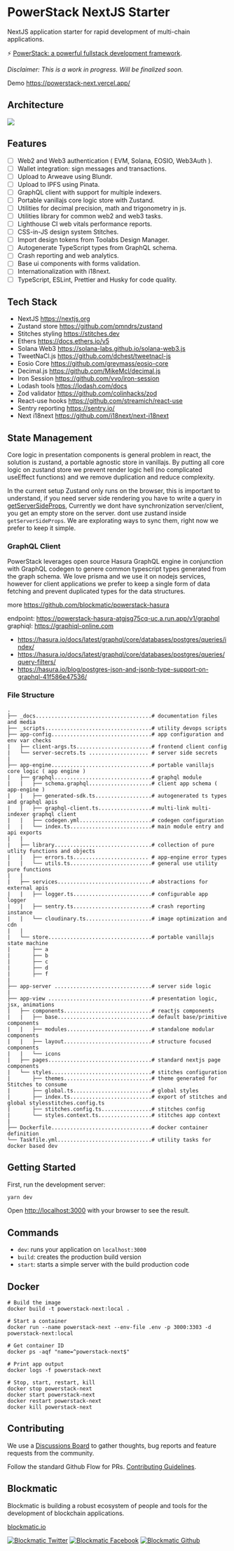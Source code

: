 # PowerStack NextJS Starter

NextJS application starter for rapid development of multi-chain applications.

⚡️ [PowerStack: a powerful fullstack development framework](https://powerstack.xyz).

_Disclaimer: This is a work in progress. Will be finalized soon._

Demo https://powerstack-next.vercel.app/

## Architecture

![](./_docs/mvvm-architecture.png)

## Features

- [ ] Web2 and Web3 authentication ( EVM, Solana, EOSIO, Web3Auth ).
- [ ] Wallet integration: sign messages and transactions.
- [ ] Upload to Arweave using Blundr.
- [ ] Upload to IPFS using Pinata.
- [ ] GraphQL client with support for multiple indexers.
- [ ] Portable vanillajs core logic store with Zustand.
- [ ] Utilities for decimal precision, math and trigonometry in js.
- [ ] Utilities library for common web2 and web3 tasks.
- [ ] Lighthouse CI web vitals performance reports.
- [ ] CSS-in-JS design system Stitches.
- [ ] Import design tokens from Toolabs Design Manager.
- [ ] Autogenerate TypeScript types from GraphQL schema.
- [ ] Crash reporting and web analytics.
- [ ] Base ui components with forms validation.
- [ ] Internationalization with i18next.
- [ ] TypeScript, ESLint, Prettier and Husky for code quality.

## Tech Stack

- NextJS https://nextjs.org
- Zustand store https://github.com/pmndrs/zustand
- Stitches styling https://stitches.dev
- Ethers https://docs.ethers.io/v5
- Solana Web3 https://solana-labs.github.io/solana-web3.js
- TweetNaCl.js https://github.com/dchest/tweetnacl-js
- Eosio Core https://github.com/greymass/eosio-core
- Decimal.js https://github.com/MikeMcl/decimal.js
- Iron Session https://github.com/vvo/iron-session
- Lodash tools https://lodash.com/docs
- Zod validator https://github.com/colinhacks/zod
- React-use hooks https://github.com/streamich/react-use
- Sentry reporting https://sentry.io/
- Next i18next https://github.com/i18next/next-i18next

## State Management

Core logic in presentation components is general problem in react, the solution is zustand, a portable agnostic store in vanillajs.
By putting all core logic on zustand store we prevent render logic hell (no complicated useEffect functions) and we remove duplication and reduce complexity.

In the current setup Zustand only runs on the browser, this is important to understand, if you need server side rendering you have to write a query in [getServerSideProps](https://nextjs.org/docs/basic-features/data-fetching/get-server-side-props), Currently we dont have synchronization server/client, you get an empty store on the server. dont use zustand inside `getServerSideProps`. We are explorating ways to sync them, right now we prefer to keep it simple.

### GraphQL Client

PowerStack leverages open source Hasura GraphQL engine in conjunction with GraphQL codegen to genere common typescript types generated from the graph schema. We love prisma and we use it on nodejs services, however for client applications we prefer to keep a single form of data fetching and prevent duplicated types for the data structures.

more https://github.com/blockmatic/powerstack-hasura

endpoint: https://powerstack-hasura-atgjsg75cq-uc.a.run.app/v1/graphql  
graphiql: https://graphiql-online.com

- https://hasura.io/docs/latest/graphql/core/databases/postgres/queries/index/
- https://hasura.io/docs/latest/graphql/core/databases/postgres/queries/query-filters/
- https://hasura.io/blog/postgres-json-and-jsonb-type-support-on-graphql-41f586e47536/

### File Structure

```
.
├── _docs.....................................# documentation files and media
├── _scripts..................................# utility devops scripts
├── app-config................................# app configuration and env var checks
|   ├── client-args.ts........................# frontend client config
|   └── server-secrets.ts ................... # server side secrets
|
├── app-engine................................# portable vanillajs core logic ( app engine )
|   ├── graphql...............................# graphql module
|   |   ├── schema.graphql....................# client app schema ( app-engine )
|   |   ├── generated-sdk.ts..................# autogenerated ts types and graphql apis
|   |   ├── graphql-client.ts.................# multi-link multi-indexer graphql client
|   |   ├── codegen.yml.......................# codegen configuration
|   |   └── index.ts..........................# main module entry and api exports
|   |
|   ├── library...............................# collection of pure utlity functions and objects
|   |   ├── errors.ts........................ # app-engine error types
|   |   └── utils.ts..........................# general use utility pure functions
|   |
|   ├── services..............................# abstractions for external apis
|   |   ├── logger.ts.........................# configurable app logger
|   |   ├── sentry.ts.........................# crash reporting instance
|   |   └── cloudinary.ts.....................# image optimization and cdn
|   |
|   └── store.................................# portable vanillajs state machine
|       ├── a
|       ├── b
|       ├── c
|       ├── d
|       ├── f
|
├── app-server ...............................# server side logic
|
├── app-view .................................# presentation logic, jsx, animations
|   ├── components............................# reactjs components
|   |   ├── base..............................# default base/primitive components
|   |   ├── modules...........................# standalone modular components
|   |   ├── layout............................# structure focused components
|   |   └── icons
|   ├── pages.................................# standard nextjs page components
|   └── styles................................# stitches configuration
|       ├── themes............................# theme generated for Stitches to consume
|       ├── global.ts.........................# global styles
|       ├── index.ts..........................# export of stitches and global stylesstitches.config.ts
|       ├── stitches.config.ts................# stitches config
|       └── styles.context.ts.................# stitches app context
|
├── Dockerfile................................# docker container definition
└── Taskfile.yml..............................# utility tasks for docker based dev
```

## Getting Started

First, run the development server:

```bash
yarn dev
```

Open [http://localhost:3000](http://localhost:3000) with your browser to see the result.

## Commands

- `dev`: runs your application on `localhost:3000`
- `build`: creates the production build version
- `start`: starts a simple server with the build production code

## Docker

```
# Build the image
docker build -t powerstack-next:local .

# Start a container
docker run --name powerstack-next --env-file .env -p 3000:3303 -d powerstack-next:local

# Get container ID
docker ps -aqf "name=^powerstack-next$"

# Print app output
docker logs -f powerstack-next

# Stop, start, restart, kill
docker stop powerstack-next
docker start powerstack-next
docker restart powerstack-next
docker kill powerstack-next
```

## Contributing

We use a [Discussions Board](https://github.com/blockmatic/powerstack-docs/discussions/1) to gather thoughts, bug reports and feature requests from the community.

Follow the standard Github Flow for PRs. [Contributing Guidelines](https://docs.powerstack.xyz/powerstack/other-resources/contributing-guidelines).

## Blockmatic

Blockmatic is building a robust ecosystem of people and tools for the development of blockchain applications.

[blockmatic.io](https://blockmatic.io)

<!-- Please don't remove this: Grab your social icons from https://github.com/carlsednaoui/gitsocial -->

<!-- display the social media buttons in your README -->

[![Blockmatic Twitter][1.1]][1]
[![Blockmatic Facebook][2.1]][2]
[![Blockmatic Github][3.1]][3]

<!-- links to social media icons -->
<!-- no need to change these -->

<!-- icons with padding -->

[1.1]: http://i.imgur.com/tXSoThF.png 'twitter icon with padding'
[2.1]: http://i.imgur.com/P3YfQoD.png 'facebook icon with padding'
[3.1]: http://i.imgur.com/0o48UoR.png 'github icon with padding'

<!-- icons without padding -->

[1.2]: http://i.imgur.com/wWzX9uB.png 'twitter icon without padding'
[2.2]: http://i.imgur.com/fep1WsG.png 'facebook icon without padding'
[3.2]: http://i.imgur.com/9I6NRUm.png 'github icon without padding'

<!-- links to your social media accounts -->
<!-- update these accordingly -->

[1]: http://www.twitter.com/blockmatic_io
[2]: http://fb.me/blockmatic.io
[3]: http://www.github.com/blockmatic

<!-- Please don't remove this: Grab your social icons from https://github.com/carlsednaoui/gitsocial -->
